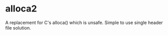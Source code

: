 alloca2
=======

A replacement for C's alloca() which is unsafe.  Simple to use single header file solution.
